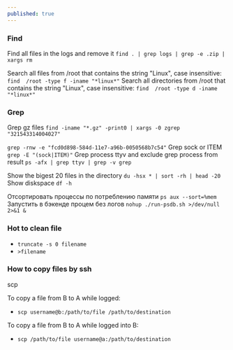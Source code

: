 ```yaml
---
published: true
---
```

   
### Find 

Find all files in the logs and remove it
`find . | grep logs | grep -e .zip | xargs rm`
 
Search all files from /root that contains the string "Linux", case insensitive:
`find  /root -type f -iname "*linux*"`
Search all directories from /root that contains the string "Linux", case insensitive:
`find  /root -type d -iname "*linux*"`

### Grep

Grep gz files
`find -iname "*.gz" -print0 | xargs -0 zgrep "321543314004027"`

`grep -rnw -e "fcd0d898-584d-11e7-a96b-0050568b7c54"`
Grep sock or ITEM
`grep -E "(sock|ITEM)"`
Grep process ttyv and exclude grep process from result
`ps -afx | grep ttyv | grep -v grep`

Show the bigest 20 files in the directory
`du -hsx * | sort -rh | head -20`
Show diskspace
`df -h` 

Отсортировать процессы по потреблению памяти
`ps aux --sort=%mem`
Запустить в бэкенде процем без логов
`nohup ./run-psdb.sh >/dev/null 2>&1 &`

### Hot to clean file
- `truncate -s 0 filename`
- `>filename`

### How to copy files by ssh
scp <source> <destination>

To copy a file from B to A while logged: 
- `scp username@b:/path/to/file /path/to/destination`
  
To copy a file from B to A while logged into B:
- `scp /path/to/file username@a:/path/to/destination`
